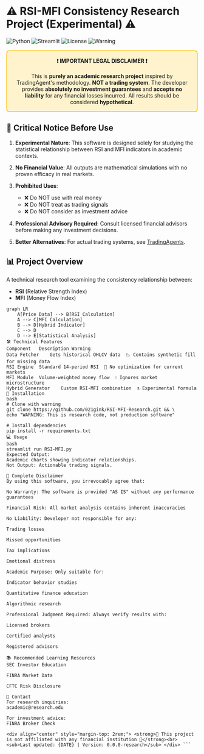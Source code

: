# ⚠️ RSI-MFI Consistency Research Project (Experimental) ⚠️

![Python](https://img.shields.io/badge/python-3.7+-blue.svg)
![Streamlit](https://img.shields.io/badge/Streamlit-1.0+-FF4B4B.svg)
![License](https://img.shields.io/badge/License-MIT-red.svg)
![Warning](https://img.shields.io/badge/⚠️-NOT%20FOR%20TRADING-red.svg)

<div align="center" style="background-color: #fff3cd; padding: 1rem; border-radius: 8px; border: 2px solid #ffc107; margin: 1rem 0;">
<strong>❗ IMPORTANT LEGAL DISCLAIMER ❗</strong><br><br>
This is <strong>purely an academic research project</strong> inspired by TradingAgent's methodology. <strong>NOT a trading system</strong>. The developer provides <strong>absolutely no investment guarantees</strong> and <strong>accepts no liability</strong> for any financial losses incurred. All results should be considered <strong>hypothetical</strong>.
</div>

## 📌 Critical Notice Before Use

1. **Experimental Nature**: This software is designed solely for studying the statistical relationship between RSI and MFI indicators in academic contexts.

2. **No Financial Value**: All outputs are mathematical simulations with no proven efficacy in real markets.

3. **Prohibited Uses**:
   - ❌ Do NOT use with real money
   - ❌ Do NOT treat as trading signals
   - ❌ Do NOT consider as investment advice

4. **Professional Advisory Required**: Consult licensed financial advisors before making any investment decisions.

5. **Better Alternatives**: For actual trading systems, see [TradingAgents](https://github.com/TauricResearch/TradingAgents).

## 📊 Project Overview

A technical research tool examining the consistency relationship between:
- **RSI** (Relative Strength Index)
- **MFI** (Money Flow Index)

```mermaid
graph LR
    A[Price Data] --> B[RSI Calculation]
    A --> C[MFI Calculation]
    B --> D[Hybrid Indicator]
    C --> D
    D --> E[Statistical Analysis]
🛠️ Technical Features
Component	Description	Warning
Data Fetcher	Gets historical OHLCV data	📉 Contains synthetic fill for missing data
RSI Engine	Standard 14-period RSI	🔄 No optimization for current markets
MFI Module	Volume-weighted money flow	💧 Ignores market microstructure
Hybrid Generator	Custom RSI-MFI combination	⚗️ Experimental formula
🚀 Installation
bash
# Clone with warning
git clone https://github.com/021gink/RSI-MFI-Research.git && \
echo "WARNING: This is research code, not production software"

# Install dependencies
pip install -r requirements.txt
💻 Usage
bash
streamlit run RSI-MFI.py
Expected Output:
Academic charts showing indicator relationships.
Not Output: Actionable trading signals.

📜 Complete Disclaimer
By using this software, you irrevocably agree that:

No Warranty: The software is provided "AS IS" without any performance guarantees

Financial Risk: All market analysis contains inherent inaccuracies

No Liability: Developer not responsible for any:

Trading losses

Missed opportunities

Tax implications

Emotional distress

Academic Purpose: Only suitable for:

Indicator behavior studies

Quantitative finance education

Algorithmic research

Professional Judgment Required: Always verify results with:

Licensed brokers

Certified analysts

Registered advisors

📚 Recommended Learning Resources
SEC Investor Education

FINRA Market Data

CFTC Risk Disclosure

📧 Contact
For research inquiries:
academic@research.edu

For investment advice:
FINRA Broker Check

<div align="center" style="margin-top: 2rem;"> <strong>🚨 This project is not affiliated with any financial institution 🚨</strong><br> <sub>Last updated: {DATE} | Version: 0.0.0-research</sub> </div> ```